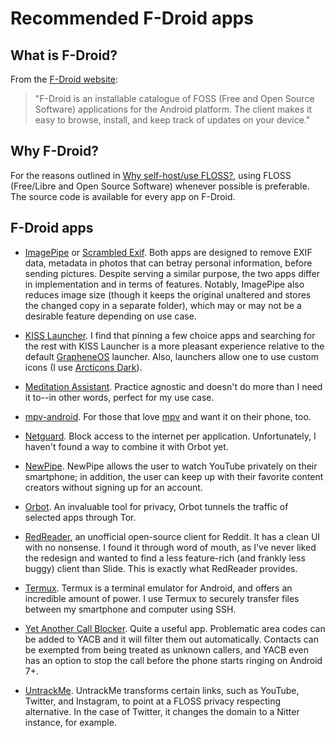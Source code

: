 # Recommended F-Droid apps

## What is F-Droid?

From the [F-Droid website](https://www.f-droid.org/):

>"F-Droid is an installable catalogue of FOSS (Free and Open Source
>Software) applications for the Android platform. The client makes it
>easy to browse, install, and keep track of updates on your device."

## Why F-Droid?

For the reasons outlined in [Why self-host/use
FLOSS?](/why-self-host.html), using FLOSS (Free/Libre and Open Source
Software) whenever possible is preferable. The source code is available
for every app on F-Droid.

## F-Droid apps

- [ImagePipe](https://f-droid.org/en/packages/de.kaffeemitkoffein.imagepipe/)
  or
  [Scrambled
  Exif](https://f-droid.org/en/packages/com.jarsilio.android.scrambledeggsif/).
  Both apps are designed to remove EXIF data, metadata in photos that
  can betray personal information, before sending pictures. Despite
  serving a similar purpose, the two apps differ in implementation and
  in terms of features. Notably, ImagePipe also reduces image size
  (though it keeps the original unaltered and stores the changed copy in
  a separate folder), which may or may not be a desirable feature
  depending on use case.

- [KISS Launcher](https://f-droid.org/en/packages/fr.neamar.kiss/). I
  find that pinning a few choice apps and searching for the rest with
  KISS Launcher is a more pleasant experience relative to the default
  [GrapheneOS](https://grapheneos.org/) launcher. Also, launchers allow
  one to use custom icons (I use [Arcticons
  Dark](https://f-droid.org/en/packages/com.donnnno.arcticons/)).

- [Meditation
  Assistant](https://f-droid.org/en/packages/sh.ftp.rocketninelabs.meditationassistant.opensource/).
  Practice agnostic and doesn't do more than I need it to--in other
  words, perfect for my use case.

- [mpv-android](https://f-droid.org/en/packages/is.xyz.mpv/). For those
  that love [mpv](https://mpv.io/) and want it on their phone, too.

- [Netguard](https://netguard.me/). Block access to the internet per
  application. Unfortunately, I haven't found a way to combine it with
  Orbot yet.

- [NewPipe](https://newpipe.net/). NewPipe allows the user to watch
  YouTube privately on their smartphone; in addition, the user can keep
  up with their favorite content creators without signing up for an
  account.

- [Orbot](https://guardianproject.info/apps/org.torproject.android/). An
  invaluable tool for privacy, Orbot tunnels the traffic of selected
  apps through Tor.

- [RedReader](https://f-droid.org/packages/org.quantumbadger.redreader/),
  an unofficial open-source client for Reddit. It has a clean UI with no
  nonsense. I found it through word of mouth, as I've never liked the
  redesign and wanted to find a less feature-rich (and frankly less
  buggy) client than Slide. This is exactly what RedReader provides.

- [Termux](https://termux.com/). Termux is a terminal emulator for
  Android, and offers an incredible amount of power. I use Termux to
  securely transfer files between my smartphone and computer using SSH.

- [Yet Another Call
  Blocker](https://f-droid.org/en/packages/dummydomain.yetanothercallblocker/).
  Quite a useful app. Problematic area codes can be added to YACB and it
  will filter them out automatically. Contacts can be exempted from
  being treated as unknown callers, and YACB even has an option to stop
  the call before the phone starts ringing on Android 7+.

- [UntrackMe](https://f-droid.org/en/packages/app.fedilab.nitterizeme/).
  UntrackMe transforms certain links, such as YouTube, Twitter, and
  Instagram, to point at a FLOSS privacy respecting alternative. In the
  case of Twitter, it changes the domain to a Nitter instance, for example.

